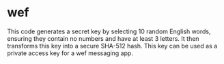 # wef
This code generates a secret key by selecting 10 random English words, ensuring they contain no numbers and have at least 3 letters. It then transforms this key into a secure SHA-512 hash. This key can be used as a private access key for a wef messaging app.
